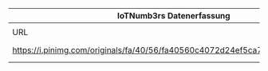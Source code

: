 |IoTNumb3rs Datenerfassung|||||||||||
| ---- | ---- | ---- | ---- | ---- | ---- | ---- | ---- | ---- | ---- | ---- |
||||||||||||
|URL|home_url|filename|device_class|device_count|market_class|market_volume|prognosis_year|publication_year|authorship_class|Dropbox folder|
|https://i.pinimg.com/originals/fa/40/56/fa40560c4072d24ef5ca74779d630b32.png|https://devicemax.com/about-us/?utm_source=header&utm_medium=interlinking&utm_campaign=inner_linking|file1_fa40560c4072d24ef5ca74779d630b32.png||||||||marielledemuth/20181223-1200|
